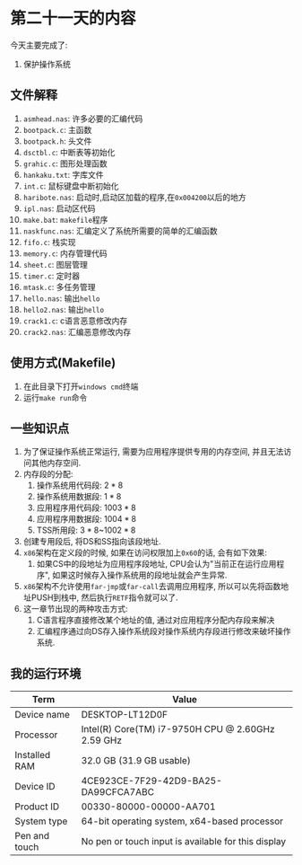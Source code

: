 # 第二十一天的内容

今天主要完成了:

1. 保护操作系统

## 文件解释

1. `asmhead.nas`: 许多必要的汇编代码
2. `bootpack.c`: 主函数
3. `bootpack.h`: 头文件
4. `dsctbl.c`: 中断表等初始化
5. `grahic.c`: 图形处理函数
6. `hankaku.txt`: 字库文件
7. `int.c`: 鼠标键盘中断初始化
8. `haribote.nas`: 启动时,启动区加载的程序,在`0x004200`以后的地方
9. `ipl.nas`: 启动区代码
10. `make.bat`: `makefile`程序
11. `naskfunc.nas`: 汇编定义了系统所需要的简单的汇编函数
12. `fifo.c`: 栈实现
13. `memory.c`: 内存管理代码
14. `sheet.c`: 图层管理
15. `timer.c`: 定时器
16. `mtask.c`: 多任务管理
17. `hello.nas`: 输出`hello`
18. `hello2.nas`: 输出`hello`
19. `crack1.c`:  c语言恶意修改内存
20. `crack2.nas`:  汇编恶意修改内存



## 使用方式(Makefile)

1. 在此目录下打开`windows cmd`终端
2. 运行`make run`命令

## 一些知识点

1.  为了保证操作系统正常运行, 需要为应用程序提供专用的内存空间, 并且无法访问其他内存空间.
2.  内存段的分配:
    1.  操作系统用代码段: $2*8$
    2.  操作系统用数据段: $1*8$
    3.  应用程序用代码段: $1003*8$
    4.  应用程序用数据段: $1004* 8$
    5.  TSS所用段: $3*8$~$1002*8$
3.  创建专用段后, 将DS和SS指向该段地址.
4.  `x86`架构在定义段的时候, 如果在访问权限加上`0x60`的话, 会有如下效果:
    1.  如果CS中的段地址为应用程序段地址, CPU会认为"当前正在运行应用程序", 如果这时候存入操作系统用的段地址就会产生异常.
5.  `x86`架构不允许使用`far-jmp`或`far-call`去调用应用程序, 所以可以先将函数地址PUSH到栈中, 然后执行`RETF`指令就可以了.
6.  这一章节出现的两种攻击方式:
    1.  C语言程序直接修改某个地址的值, 通过对应用程序分配内存段来解决
    2.  汇编程序通过向DS存入操作系统段对操作系统内存段进行修改来破坏操作系统.



## 我的运行环境


|Term|Value|
|-|-|
|Device name|DESKTOP-LT12D0F|
|Processor|Intel(R) Core(TM) i7-9750H CPU @ 2.60GHz   2.59 GHz|
|Installed RAM|32.0 GB (31.9 GB usable)|
|Device ID|4CE923CE-7F29-42D9-BA25-DA99CFCA7ABC|
|Product ID|00330-80000-00000-AA701|
|System type|64-bit operating system, x64-based processor|
|Pen and touch|No pen or touch input is available for this display|